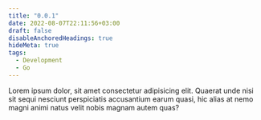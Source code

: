 ```yaml
---
title: "0.0.1"
date: 2022-08-07T22:11:56+03:00
draft: false
disableAnchoredHeadings: true
hideMeta: true
tags:
  - Development
  - Go
---
```


Lorem ipsum dolor, sit amet consectetur adipisicing elit. Quaerat unde nisi sit sequi nesciunt perspiciatis accusantium earum quasi, hic alias at nemo magni animi natus velit nobis magnam autem quas?